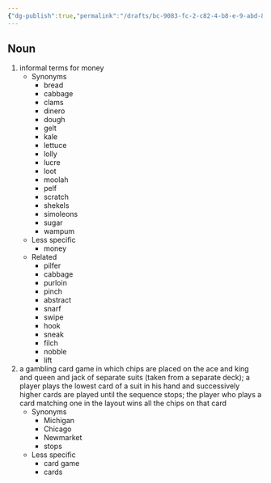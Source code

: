 ```yaml
---
{"dg-publish":true,"permalink":"/drafts/bc-9083-fc-2-c82-4-b8-e-9-abd-80477-f11-e18-d/","dgHomeLink":true,"dgPassFrontmatter":false}
---
```




## Noun

1. informal terms for money
	- Synonyms
		- bread
		- cabbage
		- clams
		- dinero
		- dough
		- gelt
		- kale
		- lettuce
		- lolly
		- lucre
		- loot
		- moolah
		- pelf
		- scratch
		- shekels
		- simoleons
		- sugar
		- wampum
	- Less specific
		- money
	- Related
		- pilfer
		- cabbage
		- purloin
		- pinch
		- abstract
		- snarf
		- swipe
		- hook
		- sneak
		- filch
		- nobble
		- lift
2. a gambling card game in which chips are placed on the ace and king and queen and jack of separate suits (taken from a separate deck); a player plays the lowest card of a suit in his hand and successively higher cards are played until the sequence stops; the player who plays a card matching one in the layout wins all the chips on that card
	- Synonyms
		- Michigan
		- Chicago
		- Newmarket
		- stops
	- Less specific
		- card game
		- cards

